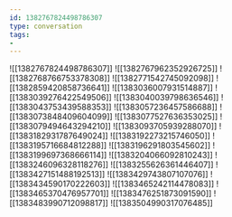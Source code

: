 ```yaml
---
id: 1382767824498786307
type: conversation
tags:
- 
---
```

![[1382767824498786307]]
![[1382767962352926725]]
![[1382768766753378308]]
![[1382771542745092098]]
![[1382859420858736641]]
![[1383036007931514887]]
![[1383039276422549506]]
![[1383040039798636546]]
![[1383043753439588353]]
![[1383057236457586688]]
![[1383073848409604099]]
![[1383077527636353025]]
![[1383079494643294210]]
![[1383093705939288070]]
![[1383182931787649024]]
![[1383192273215746050]]
![[1383195716684812288]]
![[1383196291803545602]]
![[1383199697368666114]]
![[1383204066092810243]]
![[1383246096328118276]]
![[1383255626361446407]]
![[1383427151488192513]]
![[1383429743807107076]]
![[1383434590170222603]]
![[1383465242114478083]]
![[1383465370476957701]]
![[1383476251873091590]]
![[1383483990712098817]]
![[1383504990317076485]]

